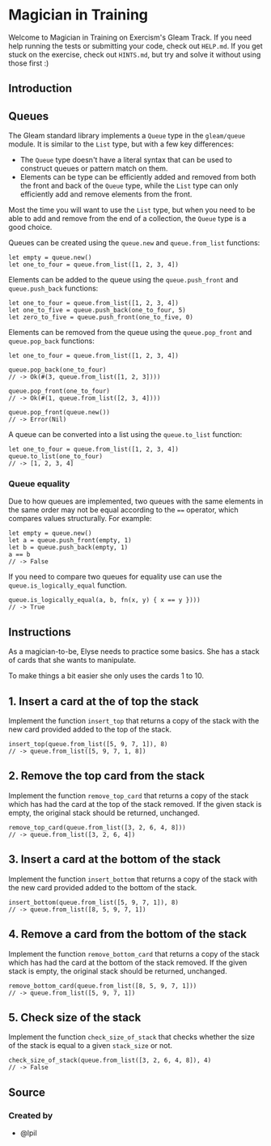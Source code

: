 # Magician in Training

Welcome to Magician in Training on Exercism's Gleam Track.
If you need help running the tests or submitting your code, check out `HELP.md`.
If you get stuck on the exercise, check out `HINTS.md`, but try and solve it without using those first :)

## Introduction

## Queues

The Gleam standard library implements a `Queue` type in the `gleam/queue` module. It is similar to the `List` type, but with a few key differences:

- The `Queue` type doesn't have a literal syntax that can be used to construct queues or pattern match on them.
- Elements can be type can be efficiently added and removed from both the front and back of the `Queue` type, while the `List` type can only efficiently add and remove elements from the front.

Most the time you will want to use the `List` type, but when you need to be able to add and remove from the end of a collection, the `Queue` type is a good choice.

Queues can be created using the `queue.new` and `queue.from_list` functions:

```gleam
let empty = queue.new()
let one_to_four = queue.from_list([1, 2, 3, 4])
```

Elements can be added to the queue using the `queue.push_front` and `queue.push_back` functions:

```gleam
let one_to_four = queue.from_list([1, 2, 3, 4])
let one_to_five = queue.push_back(one_to_four, 5)
let zero_to_five = queue.push_front(one_to_five, 0)
```

Elements can be removed from the queue using the `queue.pop_front` and `queue.pop_back` functions:

```gleam
let one_to_four = queue.from_list([1, 2, 3, 4])

queue.pop_back(one_to_four)
// -> Ok(#(3, queue.from_list([1, 2, 3])))

queue.pop_front(one_to_four)
// -> Ok(#(1, queue.from_list([2, 3, 4])))

queue.pop_front(queue.new())
// -> Error(Nil)
```

A queue can be converted into a list using the `queue.to_list` function:

```gleam
let one_to_four = queue.from_list([1, 2, 3, 4])
queue.to_list(one_to_four)
// -> [1, 2, 3, 4]
```

### Queue equality

Due to how queues are implemented, two queues with the same elements in the same order may not be equal according to the `==` operator, which compares values structurally. For example:

```gleam
let empty = queue.new()
let a = queue.push_front(empty, 1)
let b = queue.push_back(empty, 1)
a == b
// -> False
```

If you need to compare two queues for equality use can use the `queue.is_logically_equal` function.

```gleam
queue.is_logically_equal(a, b, fn(x, y) { x == y })))
// -> True
```

## Instructions

As a magician-to-be, Elyse needs to practice some basics. She has a stack of cards that she wants to manipulate.

To make things a bit easier she only uses the cards 1 to 10.

## 1. Insert a card at the of top the stack

Implement the function `insert_top` that returns a copy of the stack with the new card provided added to the top of the stack.

```gleam
insert_top(queue.from_list([5, 9, 7, 1]), 8)
// -> queue.from_list([5, 9, 7, 1, 8])
```

## 2. Remove the top card from the stack

Implement the function `remove_top_card` that returns a copy of the stack which has had the card at the top of the stack removed. If the given stack is empty, the original stack should be returned, unchanged.

```gleam
remove_top_card(queue.from_list([3, 2, 6, 4, 8]))
// -> queue.from_list([3, 2, 6, 4])
```

## 3. Insert a card at the bottom of the stack

Implement the function `insert_bottom` that returns a copy of the stack with the new card provided added to the bottom of the stack.

```gleam
insert_bottom(queue.from_list([5, 9, 7, 1]), 8)
// -> queue.from_list([8, 5, 9, 7, 1])
```

## 4. Remove a card from the bottom of the stack

Implement the function `remove_bottom_card` that returns a copy of the stack which has had the card at the bottom of the stack removed. If the given stack is empty, the original stack should be returned, unchanged.

```gleam
remove_bottom_card(queue.from_list([8, 5, 9, 7, 1]))
// -> queue.from_list([5, 9, 7, 1])
```

## 5. Check size of the stack

Implement the function `check_size_of_stack` that checks whether the size of the stack is equal to a given `stack_size` or not.

```gleam
check_size_of_stack(queue.from_list([3, 2, 6, 4, 8]), 4)
// -> False
```

## Source

### Created by

- @lpil